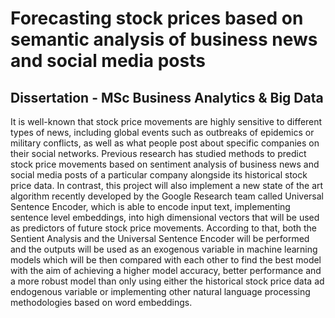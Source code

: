 # Forecasting stock prices based on semantic analysis of business news and social media posts 
## Dissertation - MSc Business Analytics & Big Data 

It is well-known that stock price movements are highly sensitive to different types of news, including global events such as outbreaks of epidemics or military conflicts, as well as what people post about specific companies on their social networks.  Previous research has studied methods to predict stock price movements based on sentiment analysis of business news and social media posts of a particular company alongside its historical stock price data.   In contrast, this project will also implement a new state of the art algorithm recently developed by the Google Research team called Universal Sentence Encoder, which is  able to encode input text, implementing sentence level embeddings, into high dimensional vectors that will be used as predictors of future stock price movements.  According to that, both the Sentient Analysis and the Universal Sentence Encoder will be performed and the outputs will be used as an exogenous variable in machine learning models which will be then compared with each other to find the best model with the aim of achieving a higher model accuracy, better performance and a more robust model than only using either the historical stock price data ad endogenous variable or implementing other natural language processing methodologies based on word embeddings. 
